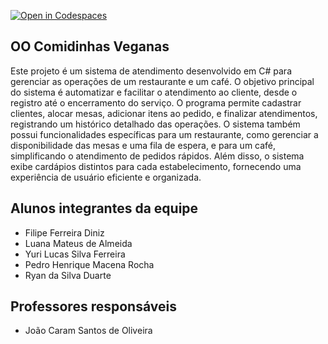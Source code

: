 [![Open in Codespaces](https://classroom.github.com/assets/launch-codespace-7f7980b617ed060a017424585567c406b6ee15c891e84e1186181d67ecf80aa0.svg)](https://classroom.github.com/open-in-codespaces?assignment_repo_id=14314180)

## OO Comidinhas Veganas

Este projeto é um sistema de atendimento desenvolvido em C# para gerenciar as operações de um restaurante e um café. O objetivo principal do sistema é automatizar e facilitar o atendimento ao cliente, desde o registro até o encerramento do serviço. O programa permite cadastrar clientes, alocar mesas, adicionar itens ao pedido, e finalizar atendimentos, registrando um histórico detalhado das operações. O sistema também possui funcionalidades específicas para um restaurante, como gerenciar a disponibilidade das mesas e uma fila de espera, e para um café, simplificando o atendimento de pedidos rápidos. Além disso, o sistema exibe cardápios distintos para cada estabelecimento, fornecendo uma experiência de usuário eficiente e organizada.

## Alunos integrantes da equipe

* Filipe Ferreira Diniz
* Luana Mateus de Almeida
* Yuri Lucas Silva Ferreira
* Pedro Henrique Macena Rocha
* Ryan da Silva Duarte

## Professores responsáveis

* João Caram Santos de Oliveira


